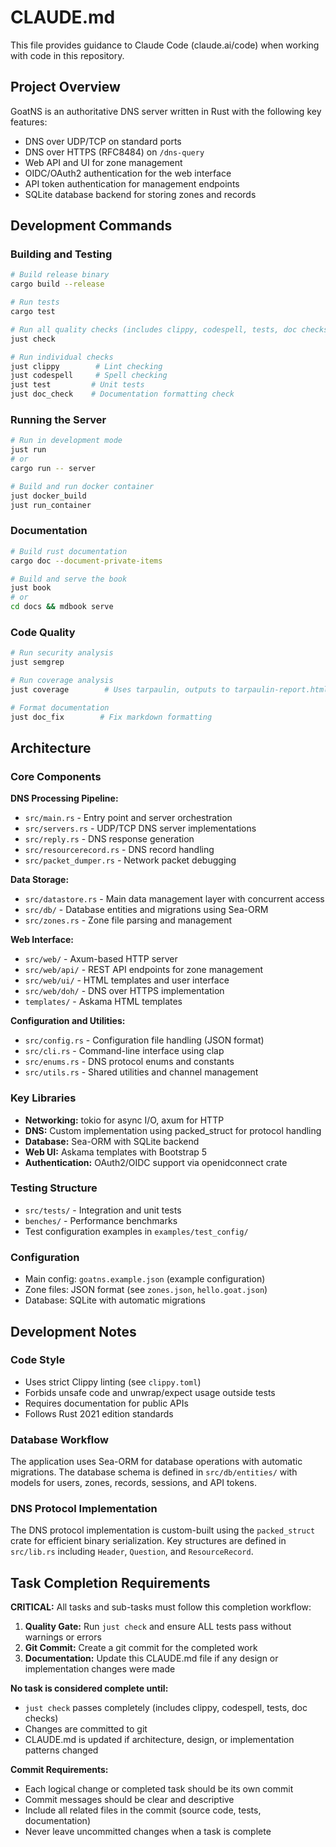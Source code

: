 # CLAUDE.md

This file provides guidance to Claude Code (claude.ai/code) when working with code in this repository.

## Project Overview

GoatNS is an authoritative DNS server written in Rust with the following key features:
- DNS over UDP/TCP on standard ports
- DNS over HTTPS (RFC8484) on `/dns-query`
- Web API and UI for zone management
- OIDC/OAuth2 authentication for the web interface
- API token authentication for management endpoints
- SQLite database backend for storing zones and records

## Development Commands

### Building and Testing
```bash
# Build release binary
cargo build --release

# Run tests
cargo test

# Run all quality checks (includes clippy, codespell, tests, doc checks)
just check

# Run individual checks
just clippy        # Lint checking
just codespell     # Spell checking
just test         # Unit tests
just doc_check    # Documentation formatting check
```

### Running the Server
```bash
# Run in development mode
just run
# or
cargo run -- server

# Build and run docker container
just docker_build
just run_container
```

### Documentation
```bash
# Build rust documentation
cargo doc --document-private-items

# Build and serve the book
just book
# or
cd docs && mdbook serve
```

### Code Quality
```bash
# Run security analysis
just semgrep

# Run coverage analysis
just coverage        # Uses tarpaulin, outputs to tarpaulin-report.html

# Format documentation
just doc_fix        # Fix markdown formatting
```

## Architecture

### Core Components

**DNS Processing Pipeline:**
- `src/main.rs` - Entry point and server orchestration
- `src/servers.rs` - UDP/TCP DNS server implementations
- `src/reply.rs` - DNS response generation
- `src/resourcerecord.rs` - DNS record handling
- `src/packet_dumper.rs` - Network packet debugging

**Data Storage:**
- `src/datastore.rs` - Main data management layer with concurrent access
- `src/db/` - Database entities and migrations using Sea-ORM
- `src/zones.rs` - Zone file parsing and management

**Web Interface:**
- `src/web/` - Axum-based HTTP server
- `src/web/api/` - REST API endpoints for zone management
- `src/web/ui/` - HTML templates and user interface
- `src/web/doh/` - DNS over HTTPS implementation
- `templates/` - Askama HTML templates

**Configuration and Utilities:**
- `src/config.rs` - Configuration file handling (JSON format)
- `src/cli.rs` - Command-line interface using clap
- `src/enums.rs` - DNS protocol enums and constants
- `src/utils.rs` - Shared utilities and channel management

### Key Libraries
- **Networking:** tokio for async I/O, axum for HTTP
- **DNS:** Custom implementation using packed_struct for protocol handling
- **Database:** Sea-ORM with SQLite backend
- **Web UI:** Askama templates with Bootstrap 5
- **Authentication:** OAuth2/OIDC support via openidconnect crate

### Testing Structure
- `src/tests/` - Integration and unit tests
- `benches/` - Performance benchmarks
- Test configuration examples in `examples/test_config/`

### Configuration
- Main config: `goatns.example.json` (example configuration)
- Zone files: JSON format (see `zones.json`, `hello.goat.json`)
- Database: SQLite with automatic migrations

## Development Notes

### Code Style
- Uses strict Clippy linting (see `clippy.toml`)
- Forbids unsafe code and unwrap/expect usage outside tests
- Requires documentation for public APIs
- Follows Rust 2021 edition standards

### Database Workflow
The application uses Sea-ORM for database operations with automatic migrations. The database schema is defined in `src/db/entities/` with models for users, zones, records, sessions, and API tokens.

### DNS Protocol Implementation
The DNS protocol implementation is custom-built using the `packed_struct` crate for efficient binary serialization. Key structures are defined in `src/lib.rs` including `Header`, `Question`, and `ResourceRecord`.

## Task Completion Requirements

**CRITICAL:** All tasks and sub-tasks must follow this completion workflow:

1. **Quality Gate:** Run `just check` and ensure ALL tests pass without warnings or errors
2. **Git Commit:** Create a git commit for the completed work
3. **Documentation:** Update this CLAUDE.md file if any design or implementation changes were made

**No task is considered complete until:**

- `just check` passes completely (includes clippy, codespell, tests, doc checks)
- Changes are committed to git
- CLAUDE.md is updated if architecture, design, or implementation patterns changed

**Commit Requirements:**

- Each logical change or completed task should be its own commit
- Commit messages should be clear and descriptive
- Include all related files in the commit (source code, tests, documentation)
- Never leave uncommitted changes when a task is complete
